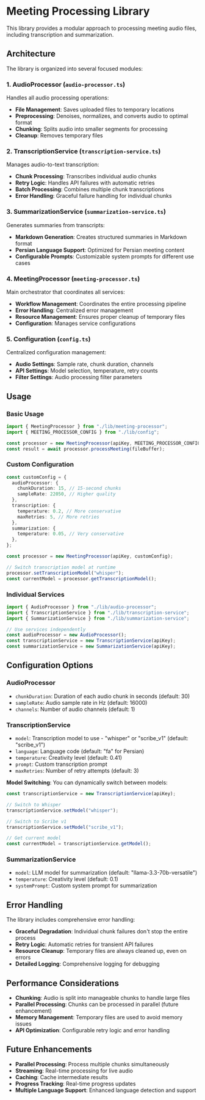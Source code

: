 # Meeting Processing Library

This library provides a modular approach to processing meeting audio files, including transcription and summarization.

## Architecture

The library is organized into several focused modules:

### 1. AudioProcessor (`audio-processor.ts`)

Handles all audio processing operations:

- **File Management**: Saves uploaded files to temporary locations
- **Preprocessing**: Denoises, normalizes, and converts audio to optimal format
- **Chunking**: Splits audio into smaller segments for processing
- **Cleanup**: Removes temporary files

### 2. TranscriptionService (`transcription-service.ts`)

Manages audio-to-text transcription:

- **Chunk Processing**: Transcribes individual audio chunks
- **Retry Logic**: Handles API failures with automatic retries
- **Batch Processing**: Combines multiple chunk transcriptions
- **Error Handling**: Graceful failure handling for individual chunks

### 3. SummarizationService (`summarization-service.ts`)

Generates summaries from transcripts:

- **Markdown Generation**: Creates structured summaries in Markdown format
- **Persian Language Support**: Optimized for Persian meeting content
- **Configurable Prompts**: Customizable system prompts for different use cases

### 4. MeetingProcessor (`meeting-processor.ts`)

Main orchestrator that coordinates all services:

- **Workflow Management**: Coordinates the entire processing pipeline
- **Error Handling**: Centralized error management
- **Resource Management**: Ensures proper cleanup of temporary files
- **Configuration**: Manages service configurations

### 5. Configuration (`config.ts`)

Centralized configuration management:

- **Audio Settings**: Sample rate, chunk duration, channels
- **API Settings**: Model selection, temperature, retry counts
- **Filter Settings**: Audio processing filter parameters

## Usage

### Basic Usage

```typescript
import { MeetingProcessor } from "./lib/meeting-processor";
import { MEETING_PROCESSOR_CONFIG } from "./lib/config";

const processor = new MeetingProcessor(apiKey, MEETING_PROCESSOR_CONFIG);
const result = await processor.processMeeting(fileBuffer);
```

### Custom Configuration

```typescript
const customConfig = {
  audioProcessor: {
    chunkDuration: 15, // 15-second chunks
    sampleRate: 22050, // Higher quality
  },
  transcription: {
    temperature: 0.2, // More conservative
    maxRetries: 5, // More retries
  },
  summarization: {
    temperature: 0.05, // Very conservative
  },
};

const processor = new MeetingProcessor(apiKey, customConfig);

// Switch transcription model at runtime
processor.setTranscriptionModel("whisper");
const currentModel = processor.getTranscriptionModel();
```

### Individual Services

```typescript
import { AudioProcessor } from "./lib/audio-processor";
import { TranscriptionService } from "./lib/transcription-service";
import { SummarizationService } from "./lib/summarization-service";

// Use services independently
const audioProcessor = new AudioProcessor();
const transcriptionService = new TranscriptionService(apiKey);
const summarizationService = new SummarizationService(apiKey);
```

## Configuration Options

### AudioProcessor

- `chunkDuration`: Duration of each audio chunk in seconds (default: 30)
- `sampleRate`: Audio sample rate in Hz (default: 16000)
- `channels`: Number of audio channels (default: 1)

### TranscriptionService

- `model`: Transcription model to use - "whisper" or "scribe_v1" (default: "scribe_v1")
- `language`: Language code (default: "fa" for Persian)
- `temperature`: Creativity level (default: 0.41)
- `prompt`: Custom transcription prompt
- `maxRetries`: Number of retry attempts (default: 3)

**Model Switching**: You can dynamically switch between models:

```typescript
const transcriptionService = new TranscriptionService(apiKey);

// Switch to Whisper
transcriptionService.setModel("whisper");

// Switch to Scribe v1
transcriptionService.setModel("scribe_v1");

// Get current model
const currentModel = transcriptionService.getModel();
```

### SummarizationService

- `model`: LLM model for summarization (default: "llama-3.3-70b-versatile")
- `temperature`: Creativity level (default: 0.1)
- `systemPrompt`: Custom system prompt for summarization

## Error Handling

The library includes comprehensive error handling:

- **Graceful Degradation**: Individual chunk failures don't stop the entire process
- **Retry Logic**: Automatic retries for transient API failures
- **Resource Cleanup**: Temporary files are always cleaned up, even on errors
- **Detailed Logging**: Comprehensive logging for debugging

## Performance Considerations

- **Chunking**: Audio is split into manageable chunks to handle large files
- **Parallel Processing**: Chunks can be processed in parallel (future enhancement)
- **Memory Management**: Temporary files are used to avoid memory issues
- **API Optimization**: Configurable retry logic and error handling

## Future Enhancements

- **Parallel Processing**: Process multiple chunks simultaneously
- **Streaming**: Real-time processing for live audio
- **Caching**: Cache intermediate results
- **Progress Tracking**: Real-time progress updates
- **Multiple Language Support**: Enhanced language detection and support

